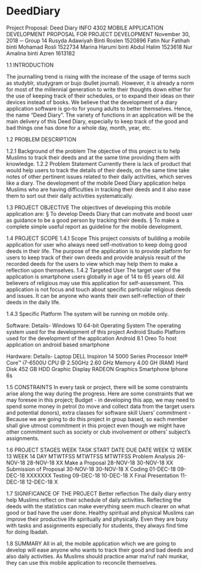# DeedDiary
 

Project Proposal: Deed Diary
INFO 4302 MOBILE APPLICATION DEVELOPMENT
PROPOSAL FOR PROJECT DEVELOPMENT 
November 30, 2018
─
Group 14 
Rusyda Adawiyah Binti Roslen 		1520896
Fatin Nur Fatihah binti Mohamad Rosli	1522734
Marina Harumi binti Abdul Halim		1523618
Nur Amalina binti Azren			1613182

1.1 INTRODUCTION

The journalling trend is rising with the increase of the usage of terms such as studyblr, studygram or bujo (bullet journal). However, it is already a norm for most of the millennial generation to write their thoughts down either for the use of keeping track of their schedules, or to expand their ideas on their devices instead of books. We believe that the development of a diary application software is go-to for young adults to better themselves. Hence, the name “Deed Diary”. The variety of functions in an application will be the main delivery of this Deed Diary, especially to keep track of the good and bad things one has done for a whole day, month, year, etc.  

1.2 PROBLEM DESCRIPTION 

1.2.1 Background of the problem 
The objective of this project is to help Muslims to track their deeds and at the same time providing them with knowledge. 
1.2.2 Problem Statement 
Currently there is lack of product that would help users to track the details of their deeds, on the same time take notes of other pertinent issues related to their daily activities, which serves like a diary. The development of the mobile Deed Diary application helps Muslims who are having difficulties in tracking their deeds and it also ease them to sort out their daily activities systematically.


1.3 PROJECT OBJECTIVE 
The objectives of developing this mobile application are:
§  To develop Deeds Diary that can motivate and boost user as guidance to be a good person by tracking their deeds.
§  To make a complete simple useful report as guideline for the mobile development.

1.4 PROJECT SCOPE 
1.4.1 Scope 
This project consists of building a mobile application for user who always need self-motivation to keep doing good deeds in their life. The purpose of the application is to provide platform for users to keep track of their own deeds and provide analysis result of the recorded deeds for the users to view which may help them to make a reflection upon themselves.
1.4.2 Targeted User 
The target user of the application is smartphone users globally in age of 14 to 65 years old. All believers of religious may use this application for self-assessment. This application is not focus and touch about specific particular religious deeds and issues. It can be anyone who wants their own self-reflection of their deeds in the daily life.




1.4.3 Specific Platform 
The system will be running on mobile only.

Software:
Details-
Windows 10 64-bit Operating System
The operating system used for the development of this project
Android Studio
Platform used for the development of the application
Android 8.1 Oreo
To host application on android based smartphone

Hardware:
Details-
Laptop
DELL Inspiron 14 5000 Series
Processor
Intel® Core™ i7-6500U CPU @ 2.50GHz 2.60 GHz
Memory
4.00 GH (RAM)
Hard Disk
452 GB HDD
Graphic Display
RADEON Graphics
Smartphone
Iphone 6s

1.5 CONSTRAINTS 
In every task or project, there will be some constraints arise along the way during the progress. Here are some constraints that we may foresee in this project;
Budget - in developing this app, we may need to spend some money in petrol (to move and collect data from the target users and potential donors), extra classes for software skill 
Users’ commitment - Because we are going to do this project in group based, so each member shall give utmost commitment in this project even though we might have other commitment such as society or club involvement or others’ subject’s assignments.



1.6 PROJECT STAGES 
												WEEK
TASK						START DATE	DUE DATE		WEEK 12	WEEK 13	WEEK 14
						DAY					MTWTFSS	MTWTFSS	MTWTFSS
Problem Analysis				26-NOV-18	28-NOV-18		XX
Make a Proposal					28-NOV-18	30-NOV-18	   	  XX
Submission of Proposal	                        30-NOV-18	30-NOV-18	            X
Coding						01-DEC-18	09-DEC-18			XXXXXXX
Testing						09-DEC-18	10-DEC-18				 X
Final Presentation			        11-DEC-18	12-DEC-18				  X


1.7 SIGNIFICANCE OF THE PROJECT 
Better reflection
The daily diary entry help Muslims reflect on their schedule of daily activities. Reflecting the deeds with the statistics can make everything seem much clearer on what good or bad have the user done. 
Healthy spiritual and physical
Muslims can improve their productive life spiritually and physically. Even they are busy with tasks and assignments especially for students, they always find time for doing Ibadah.

1.8 SUMMARY 
All in all, the mobile application which we are going to develop will ease anyone who wants to track their good and bad deeds and also daily activities. As Muslims should practice amar ma’ruf nahi munkar, they can use this mobile application to reconcile themselves. 

